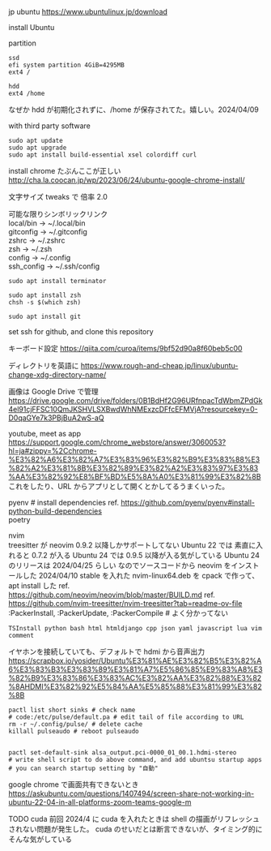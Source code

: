 jp ubuntu
https://www.ubuntulinux.jp/download

install Ubuntu

partition
```
ssd
efi system partition 4GiB=4295MB
ext4 /

hdd
ext4 /home
```
なぜか hdd が初期化されずに、/home が保存されてた。嬉しい。2024/04/09

with third party software

```
sudo apt update
sudo apt upgrade
sudo apt install build-essential xsel colordiff curl
```

install chrome
たぶんここが正しい
http://cha.la.coocan.jp/wp/2023/06/24/ubuntu-google-chrome-install/

文字サイズ
tweaks で 倍率 2.0

可能な限りシンボリックリンク  
local/bin -> ~/.local/bin  
gitconfig -> ~/.gitconfig  
zshrc -> ~/.zshrc  
zsh -> ~/.zsh  
config -> ~/.config  
ssh_config -> ~/.ssh/config  

```
sudo apt install terminator
```

```
sudo apt install zsh  
chsh -s $(which zsh)  
```

```
sudo apt install git
```
set ssh for github, and clone this repository

キーボード設定
https://qiita.com/curoa/items/9bf52d90a8f60beb5c00

ディレクトリを英語に
https://www.rough-and-cheap.jp/linux/ubuntu-change-xdg-directory-name/


画像は Google Drive で管理
https://drive.google.com/drive/folders/0B1BdHf2G96URfnpacTdWbmZPdGk4el91cjFFSC10QmJKSHVLSXBwdWhNMExzcDFfcEFMVjA?resourcekey=0-D0qaGYe7k3PBjBuA2wS-aQ

youtube, meet as app
https://support.google.com/chrome_webstore/answer/3060053?hl=ja#zippy=%2Cchrome-%E3%82%A6%E3%82%A7%E3%83%96%E3%82%B9%E3%83%88%E3%82%A2%E3%81%8B%E3%82%89%E3%82%A2%E3%83%97%E3%83%AA%E3%82%92%E8%BF%BD%E5%8A%A0%E3%81%99%E3%82%8B
これをしたり、URL からアプリとして開くとかしてるうまくいった。

pyenv  # install dependencies ref. https://github.com/pyenv/pyenv#install-python-build-dependencies  
poetry  

nvim  
treesitter が neovim 0.9.2 以降しかサポートしてない
Ubuntu 22 では 素直に入れると 0.7.2 が入る
Ubuntu 24 では 0.9.5 以降が入る気がしている
Ubuntu 24 のリリースは 2024/04/25 らしい
なのでソースコードから neovim をインストールした 2024/04/10
    stable を入れた
    nvim-linux64.deb を cpack で作って、 apt install した
ref. https://github.com/neovim/neovim/blob/master/BUILD.md
ref. https://github.com/nvim-treesitter/nvim-treesitter?tab=readme-ov-file
:PackerInstall, :PackerUpdate, :PackerCompile # よく分かってない  
```
TSInstall python bash html htmldjango cpp json yaml javascript lua vim comment
```


イヤホンを接続していても、デフォルトで hdmi から音声出力
https://scrapbox.io/yosider/Ubuntu%E3%81%AE%E3%82%B5%E3%82%A6%E3%83%B3%E3%83%89%E3%81%A7%E5%86%85%E9%83%A8%E3%82%B9%E3%83%86%E3%83%AC%E3%82%AA%E3%82%88%E3%82%8AHDMI%E3%82%92%E5%84%AA%E5%85%88%E3%81%99%E3%82%8B
```
pactl list short sinks # check name
# code:/etc/pulse/default.pa # edit tail of file according to URL
rm -r ~/.config/pulse/ # delete cache
killall pulseaudo # reboot pulseaudo


pactl set-default-sink alsa_output.pci-0000_01_00.1.hdmi-stereo
# write shell script to do above command, and add ubuntsu startup apps
# you can search startup setting by "自動"
```


google chrome で画面共有できないとき
https://askubuntu.com/questions/1407494/screen-share-not-working-in-ubuntu-22-04-in-all-platforms-zoom-teams-google-m

TODO
cuda
前回 2024/4 に cuda を入れたときは shell の描画がリフレッシュされない問題が発生した。
cuda のせいだとは断言できないが、タイミング的にそんな気がしている


